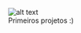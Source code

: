 ![alt text](https://github.com/vtdotsec/primeirosprojetos/docs/python-logo.png)
<br>
Primeiros projetos :)
